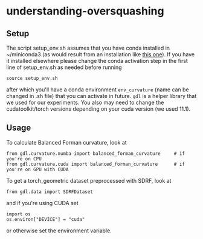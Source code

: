 # understanding-oversquashing

## Setup
The script setup_env.sh assumes that you have conda installed in ~/miniconda3 (as would result from an installation like [this one](https://waylonwalker.com/install-miniconda/)). If you have it installed elsewhere please change the conda activation step in the first line of setup_env.sh as needed before running
```
source setup_env.sh
```
after which you'll have a conda environment `env_curvature` (name can be changed in .sh file) that you can activate in future. `gdl` is a helper library that we used for our experiments. You also may need to change the cudatoolkit/torch versions depending on your cuda version (we used 11.1).

## Usage
To calculate Balanced Forman curvature, look at
```
from gdl.curvature.numba import balanced_forman_curvature     # if you're on CPU
from gdl.curvature.cuda import balanced_forman_curvature      # if you're on GPU with CUDA
```
To get a torch_geometric dataset preprocessed with SDRF, look at
```
from gdl.data import SDRFDataset
```
and if you're using CUDA set
```
import os
os.environ["DEVICE"] = "cuda"
```
or otherwise set the environment variable.
